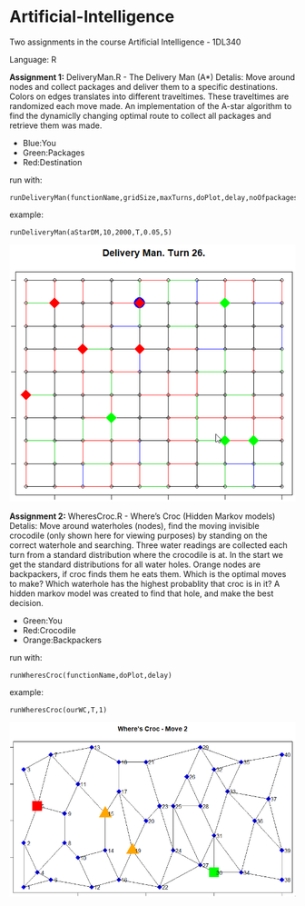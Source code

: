 # Artificial-Intelligence #
Two assignments in the course Artificial Intelligence - 1DL340

Language: R

**Assignment 1:**
DeliveryMan.R - The Delivery Man (A*) 
Detalis: Move around nodes and collect packages and deliver them to a specific destinations. Colors on edges translates into different traveltimes. These traveltimes are randomized each move made. An implementation of the A-star algorithm to find the dynamiclly changing optimal route to collect all packages and retrieve them was made.  
- Blue:You
- Green:Packages
- Red:Destination

run with:

	runDeliveryMan(functionName,gridSize,maxTurns,doPlot,delay,noOfpackages)

example:

	runDeliveryMan(aStarDM,10,2000,T,0.05,5)

![dm](https://github.com/JohanWindahl/Artificial-Intelligence/blob/master/dm.gif)


**Assignment 2:**
WheresCroc.R - Where’s Croc (Hidden Markov models)
Detalis: Move around waterholes (nodes), find the moving invisible crocodile (only shown here for viewing purposes) by standing on the correct waterhole and searching. Three water readings are collected each turn from a standard distribution where the crocodile is at. In the start we get the standard distributions for all water holes. Orange nodes are backpackers, if croc finds them he eats them. Which is the optimal moves to make? Which waterhole has the highest probablity that croc is in it? A hidden markov model was created to find that hole, and make the best decision.
- Green:You
- Red:Crocodile
- Orange:Backpackers

run with:

	runWheresCroc(functionName,doPlot,delay)

example:

	runWheresCroc(ourWC,T,1)

![wc](https://github.com/JohanWindahl/Artificial-Intelligence/blob/master/wc.gif)
